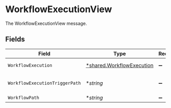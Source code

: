 # WorkflowExecutionView

The WorkflowExecutionView message.


## Fields

| Field                                                                        | Type                                                                         | Required                                                                     | Description                                                                  |
| ---------------------------------------------------------------------------- | ---------------------------------------------------------------------------- | ---------------------------------------------------------------------------- | ---------------------------------------------------------------------------- |
| `WorkflowExecution`                                                          | [*shared.WorkflowExecution](../../../pkg/models/shared/workflowexecution.md) | :heavy_minus_sign:                                                           | The WorkflowExecution message.                                               |
| `WorkflowExecutionTriggerPath`                                               | **string*                                                                    | :heavy_minus_sign:                                                           | The workflowExecutionTriggerPath field.                                      |
| `WorkflowPath`                                                               | **string*                                                                    | :heavy_minus_sign:                                                           | The workflowPath field.                                                      |